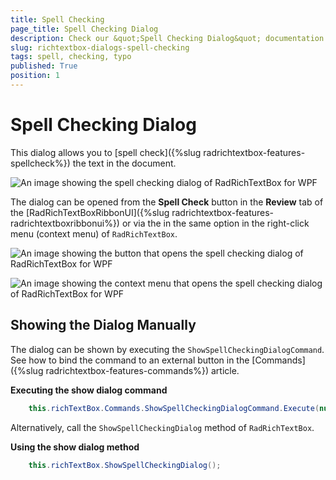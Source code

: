 ```yaml
---
title: Spell Checking
page_title: Spell Checking Dialog
description: Check our &quot;Spell Checking Dialog&quot; documentation article for the RadRichTextBox WPF control.
slug: richtextbox-dialogs-spell-checking
tags: spell, checking, typo
published: True
position: 1
---
```


# Spell Checking Dialog

This dialog allows you to [spell check]({%slug radrichtextbox-features-spellcheck%}) the text in the document.

![An image showing the spell checking dialog of RadRichTextBox for WPF](images/richtextbox-dialogs-spell-checking-0.png)

The dialog can be opened from the __Spell Check__ button in the __Review__ tab of the [RadRichTextBoxRibbonUI]({%slug radrichtextbox-features-radrichtextboxribbonui%}) or via the in the same option in the right-click menu (context menu) of `RadRichTextBox`.

![An image showing the button that opens the spell checking dialog of RadRichTextBox for WPF](images/richtextbox-dialogs-spell-checking-1.png)

![An image showing the context menu that opens the spell checking dialog of RadRichTextBox for WPF](images/richtextbox-dialogs-spell-checking-2.png)

## Showing the Dialog Manually

The dialog can be shown by executing the `ShowSpellCheckingDialogCommand`. See how to bind the command to an external button in the [Commands]({%slug radrichtextbox-features-commands%}) article.

__Executing the show dialog command__
```C#
	this.richTextBox.Commands.ShowSpellCheckingDialogCommand.Execute(null);
```

Alternatively, call the `ShowSpellCheckingDialog` method of `RadRichTextBox`.

__Using the show dialog method__
```C#
	this.richTextBox.ShowSpellCheckingDialog();
```